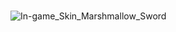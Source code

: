 <br/>

![In-game_Skin_Marshmallow_Sword](https://github.com/user-attachments/assets/d53d40f2-a292-4b48-93a2-4bdd8ba9714e)

<br/>

